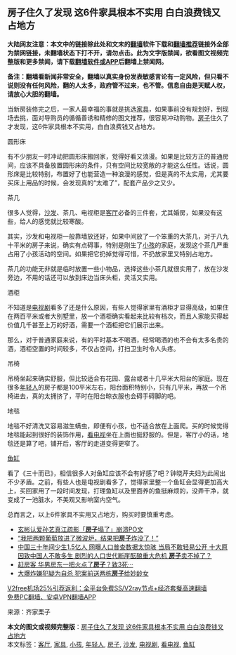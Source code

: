  <h2>房子住久了发现 这6件家具根本不实用 白白浪费钱又占地方</h2> <p class="notice"><b>大陆网友注意：本文中的链接除此处和文末的<a href="https://github.com/bannedbook/fanqiang" >翻墙</a>软件下载和<a href="https://github.com/killgcd/justmysocks/blob/master/README.md">翻墙推荐</a>链接外全部为禁网链接，未翻墙状态下打不开，请勿点击。此为文字版禁闻，欲看图文视频完整版和更多禁闻，请下载<a href="https://github.com/bannedbook/fanqiang">翻墙软件或APP</a>后翻墙上禁闻网。</p><p>备注：翻墙看新闻非常安全，翻墙以真实身份发表敏感言论有一定风险，但只看不说则没有任何风险，翻的人太多，政府管不过来，也不管。信息自由是天赋人权，请放心大胆的翻墙。</b></p>  <div class="entry"> <p>当新房装修完之后，一家人最幸福的事就是挑选<a href="https://www.bannedbook.org/bnews/tag/%E5%AE%B6%E5%85%B7/" class="st_tag internal_tag" rel="tag" title="标签 家具 下的日志">家具</a>，如果事前没有规划好，到现场去挑，面对导购员的循循善诱和精修的图文推荐，很容易冲动购物。<a href="https://www.bannedbook.org/bnews/tag/%e6%88%bf%e5%ad%90/" class="st_tag internal_tag" rel="tag" title="标签 房子 下的日志">房子</a>住久了才发现，这6件家具根本不实用，白白浪费钱又占地方。</p> <p>圆形床</p> <p>有不少朋友一时冲动把圆形床搬回家，觉得好看又浪漫。如果是比较方正的普通房间，应该不具备放置圆形床的条件，只有空间比较宽敞的才能这么任性。话说，圆形床是比较特别，布置好了也能营造一种浪漫的感觉，但是真的不太实用，尤其要买床上用品的时候，会发现真的“太难了”，配套产品少之又少。</p> <p>茶几</p> <p>很多人觉得，<a href="https://www.bannedbook.org/bnews/tag/%e6%b2%99%e5%8f%91/" class="st_tag internal_tag" rel="tag" title="标签 沙发 下的日志">沙发</a>、茶几、电视柜是<a href="https://www.bannedbook.org/bnews/tag/%e5%ae%a2%e5%8e%85/" class="st_tag internal_tag" rel="tag" title="标签 客厅 下的日志">客厅</a>必备的三件套，尤其婚房，如果没有这些，给人的感觉就比较寒酸。</p> <p>其实，沙发和电视柜一般靠墙放还好，如果中间放了一个笨重的大茶几，对于八九十平米的房子来说，确实有点碍事，特别是刚生了<a href="https://www.bannedbook.org/bnews/tag/%e5%b0%8f%e5%ad%a9/" class="st_tag internal_tag" rel="tag" title="标签 小孩 下的日志">小孩</a>的家庭，发现这个茶几严重占用了小孩活动的空间。如果把它扔掉觉得可惜，不扔放家里又特别占地方。</p>  <p>茶几的功能无非就是临时放置一些小物品，选择这些小茶几就很实用了，放在沙发旁边，不用的话还可以放到床边当床头柜，灵活又实用。</p> <p>酒柜</p> <p>不知道是<a href="https://www.bannedbook.org/bnews/tag/%E7%94%B5%E8%A7%86%E5%89%A7/" class="st_tag internal_tag" rel="tag" title="标签 电视剧 下的日志">电视剧</a>看多了还是什么原因，有些人觉得家里有酒柜才显得高级，如果住在两百平米或者大别墅里，放一个酒柜确实看起来比较有档次，而且人家能买得起价值几千甚至上万的好酒，需要一个酒柜把它们展示出来。</p> <p>那么，对于普通家庭来说，有的平时基本不喝酒，经常喝酒的也不会有太多名贵的酒，酒柜空置的时间较多，不仅占空间，打扫卫生时令人头疼。</p> <p>吊椅</p> <p>吊椅坐起来确实舒服，但比较适合有花园、露台或者十几平米大阳台的家庭。现在很多<a href="https://www.bannedbook.org/bnews/tag/%e5%b9%b4%e8%bd%bb%e4%ba%ba/" class="st_tag internal_tag" rel="tag" title="标签 年轻人 下的日志">年轻人</a>的房子都是100平米左右，阳台面积特别小，只有几平米，再放一个吊椅进去，真的太拥挤了，平时在阳台晾衣服也会碍手碍脚的吧。</p>  <p>地毯</p> <p>地毯不好清洗又容易滋生螨虫，即便有小孩，也不适合放在上面爬。买的时候觉得地毯能起到很好的装饰作用，<a href="https://www.bannedbook.org/bnews/tag/%E7%9C%8B%E7%94%B5%E8%A7%86/" class="st_tag internal_tag" rel="tag" title="标签 看电视 下的日志">看电视</a>坐在上面也挺舒服的。但是，客厅小的话，地毯还是算了吧，铺开后，客厅的走道变得更窄了。</p> <p><a href="https://www.bannedbook.org/bnews/tag/%E9%B1%BC%E7%BC%B8/" class="st_tag internal_tag" rel="tag" title="标签 鱼缸 下的日志">鱼缸</a></p> <p>看了《三十而已》，相信很多人对鱼缸应该不会有好感了吧？钟晓芹夫妇为此闹出不少矛盾。之前，有些人也是电视剧看多了，觉得家里整一个鱼缸会显得更加高大上，买回家用了一段时间发现，打理鱼缸以及里面养的鱼挺麻烦的，没弄干净，就变成了一池脏水，不美观又影响室内空气。</p> <p>总而言之，以上6件家具不实用又占地方，购买时要慎重考虑。</p> <ul class='op-related-articles' title='相关阅读'> <li><a href='https://www.bannedbook.org/bnews/yule/20210102/1459570.html' target='_blank'>玄彬认爱孙艺真江疏影「<b>房子</b>塌了」崩溃PO文</a></li> <li><a href='https://www.bannedbook.org/bnews/funmedia/20201230/1457723.html' target='_blank'>“我把两颗葡萄放进了微波炉，结果把<b>房子</b>炸没了！”</a></li> <li><a href='https://www.bannedbook.org/bnews/comments/20201229/1456746.html' target='_blank'>中国三十年间少生1.5亿人 网曝人口普查数据太惊骇 当局不敢轻易公开 十大原因致中国人不敢多生 剧烈的人口世代断崖酝酿重大危机 <b>房子</b>卖不掉了？</a></li> <li><a href='https://www.bannedbook.org/bnews/baitai/20201228/1456340.html' target='_blank'>赶房客 华男房东一把火点了<b>房子</b>？致3死···</a></li> <li><a href='https://www.bannedbook.org/bnews/baitai/20201228/1456313.html' target='_blank'>大爆炸嫌犯疑为自杀 犯案前送两栋<b>房子</b>给妙龄女</a></li> </ul> <p class="texttj"> <a href="https://www.bannedbook.org/forum23/topic22702.html" target="_blank">V2free机场25%引荐返利：全平台免费SS/V2ray节点+经济套餐高速翻墙</a><br/> <a href="https://github.com/bannedbook/fanqiang/wiki/%E7%A6%81%E9%97%BB%E7%BD%91%E5%AE%89%E5%8D%93%E7%BF%BB%E5%A2%99%E6%96%B0%E9%97%BBAPP" target="_blank">免费PC翻墙、安卓VPN翻墙APP</a></p><p> 来源：齐家栗子 </p> <a name='sharetosocial'></a>       <div><b>本文的图文或视频完整版</b>：<a href='https://www.bannedbook.org/bnews/lifebaike/20210102/1459699.html'>房子住久了发现 这6件家具根本不实用 白白浪费钱又占地方</a></div>  </div><!--END ENTRY--> <div class="postfooter"> <div>本文标签：<a href="https://www.bannedbook.org/bnews/tag/%e5%ae%a2%e5%8e%85/" rel="tag">客厅</a>, <a href="https://www.bannedbook.org/bnews/tag/%E5%AE%B6%E5%85%B7/" rel="tag">家具</a>, <a href="https://www.bannedbook.org/bnews/tag/%e5%b0%8f%e5%ad%a9/" rel="tag">小孩</a>, <a href="https://www.bannedbook.org/bnews/tag/%e5%b9%b4%e8%bd%bb%e4%ba%ba/" rel="tag">年轻人</a>, <a href="https://www.bannedbook.org/bnews/tag/%e6%88%bf%e5%ad%90/" rel="tag">房子</a>, <a href="https://www.bannedbook.org/bnews/tag/%e6%b2%99%e5%8f%91/" rel="tag">沙发</a>, <a href="https://www.bannedbook.org/bnews/tag/%E7%94%B5%E8%A7%86%E5%89%A7/" rel="tag">电视剧</a>, <a href="https://www.bannedbook.org/bnews/tag/%E7%9C%8B%E7%94%B5%E8%A7%86/" rel="tag">看电视</a>, <a href="https://www.bannedbook.org/bnews/tag/%E9%B1%BC%E7%BC%B8/" rel="tag">鱼缸</a></div>  </div><!--END POSTFOOTER--> 